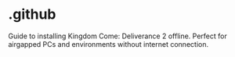 # .github
Guide to installing Kingdom Come: Deliverance 2 offline. Perfect for airgapped PCs and environments without internet connection.
